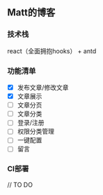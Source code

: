 ## Matt的博客

### 技术栈
react（全面拥抱hooks） + antd

### 功能清单

* [x]   发布文章/修改文章
* [x]   文章展示
* [ ]   文章分页
* [ ]   文章分类
* [ ]   登录/注册
* [ ]   权限分类管理
* [ ]   一键配置
* [ ]   留言

### CI部署
// TO DO
